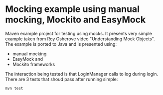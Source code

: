 Mocking example using manual mocking, Mockito and EasyMock
============

Maven example project for testing using mocks.
It presents very simple example taken from Roy Osherove video "Understanding Mock Objects".
The example is ported to Java and is presented using:
- manual mocking
- EasyMock and
- Mockito frameworks

The interaction being tested is that LoginManager calls to log during login.
There are 3 tests that shoud pass after running simple:

    mvn test
